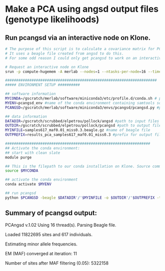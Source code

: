 # Make a PCA using angsd output files (genotype likelihoods)


## Run pcangsd via an interactive node on Klone.

``` bash
# The purpose of this script is to calculate a covariance matrix for PCA.
# It uses a beagle file created from angsd to do this.
# For some odd reason I could only get pcangsd to work on an interactive node.

# Request an interactive node on Klone
srun -p compute-hugemem -A merlab --nodes=1 --ntasks-per-node=16 --time=12:00:00 --mem=500G --pty /bin/bash

#####################################################################
##### ENVIRONMENT SETUP ##########

## software information
MYCONDA=/gscratch/merlab/software/miniconda3/etc/profile.d/conda.sh # path to conda installation on our Klone node. Do NOT change this.
MYENV=pcangsd_env #name of the conda environment containing samtools software. 
PCANGSD=/gscratch/merlab/software/miniconda3/envs/pcangsd/pcangsd.py #path to pcangsd software on Klone

## data information
DATADIR=/gscratch/scrubbed/elpetrou/pollock/angsd #path to input files (beagle file)
OUTDIR=/gscratch/scrubbed/elpetrou/pollock/pcangsd #path to output files
MYINFILE=samples617_maf0.01_miss0.3.beagle.gz #name of beagle file
OUTPREFIX=results_pca_samples617_maf0.01_miss0.3 #prefix for output files

##################################################################
## Activate the conda environment:
## start with clean slate
module purge

## This is the filepath to our conda installation on Klone. Source command will allow us to execute commands from a file in the current shell
source $MYCONDA

## activate the conda environment
conda activate $MYENV

## run pcangsd
python $PCANGSD -beagle $DATADIR'/'$MYINFILE -o $OUTDIR'/'$OUTPREFIX -threads 16
```

## Summary of pcangsd output:

PCAngsd v.1.02
Using 16 thread(s).
Parsing Beagle file.

Loaded 11822695 sites and 617 individuals.

Estimating minor allele frequencies.

EM (MAF) converged at iteration: 11

Number of sites after MAF filtering (0.05): 5322158
